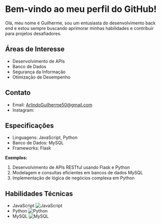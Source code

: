 # Bem-vindo ao meu perfil do GitHub!

Olá, meu nome é Guilherme, sou um entusiasta do desenvolvimento back end e estou sempre buscando aprimorar minhas habilidades e contribuir para projetos desafiadores.

## Áreas de Interesse
- Desenvolvimento de APIs
- Banco de Dados
- Segurança da Informação
- Otimização de Desempenho

## Contato
- Email: ArlindoGuilherme50@gmail.com
- Instagram:

## Especificações
- Linguagens: JavaScript, Python
- Banco de Dados: MySQL
- Frameworks: Flask
  
**Exemplos:**
1. Desenvolvimento de APIs RESTful usando Flask e Python
2. Modelagem e consultas eficientes em bancos de dados MySQL
3. Implementação de lógica de negócios complexa em Python

## Habilidades Técnicas
- JavaScript ![JavaScript](https://img.icons8.com/color/48/000000/javascript.png)
- Python ![Python](https://img.icons8.com/color/48/000000/python.png)
- MySQL ![MySQL](https://img.icons8.com/color/48/000000/mysql.png)

